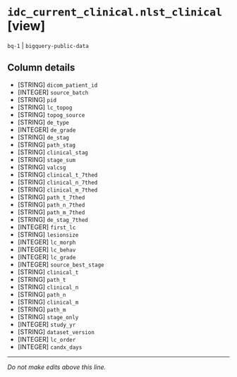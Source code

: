 # `idc_current_clinical.nlst_clinical` [view]
`bq-1` | `bigquery-public-data`

## Column details
* [STRING]    `dicom_patient_id`
* [INTEGER]   `source_batch`
* [STRING]    `pid`
* [STRING]    `lc_topog`
* [STRING]    `topog_source`
* [STRING]    `de_type`
* [INTEGER]   `de_grade`
* [STRING]    `de_stag`
* [STRING]    `path_stag`
* [STRING]    `clinical_stag`
* [STRING]    `stage_sum`
* [STRING]    `valcsg`
* [STRING]    `clinical_t_7thed`
* [STRING]    `clinical_n_7thed`
* [STRING]    `clinical_m_7thed`
* [STRING]    `path_t_7thed`
* [STRING]    `path_n_7thed`
* [STRING]    `path_m_7thed`
* [STRING]    `de_stag_7thed`
* [INTEGER]   `first_lc`
* [STRING]    `lesionsize`
* [INTEGER]   `lc_morph`
* [INTEGER]   `lc_behav`
* [INTEGER]   `lc_grade`
* [INTEGER]   `source_best_stage`
* [STRING]    `clinical_t`
* [STRING]    `path_t`
* [STRING]    `clinical_n`
* [STRING]    `path_n`
* [STRING]    `clinical_m`
* [STRING]    `path_m`
* [STRING]    `stage_only`
* [INTEGER]   `study_yr`
* [STRING]    `dataset_version`
* [INTEGER]   `lc_order`
* [INTEGER]   `candx_days`

-------------------------------------------------------------------------------
*Do not make edits above this line.*
